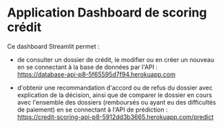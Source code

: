 # Application Dashboard de scoring crédit    

Ce dashboard Streamlit permet :    

- de consulter un dossier de crédit, le modifier ou en créer un nouveau    
  en se connectant à la base de données par l'API :    
  https://database-api-p8-5f65595d7f94.herokuapp.com

- d'obtenir une recommandation d'accord ou de refus du dossier avec explication de la décision, ainsi que de comparer le dossier en cours avec l'ensemble des dossiers (remboursés ou ayant eu des difficultés de paiement) en se connectant à l'API de prédiction :    
https://credit-scoring-api-p8-5912dd3b3665.herokuapp.com/predict
